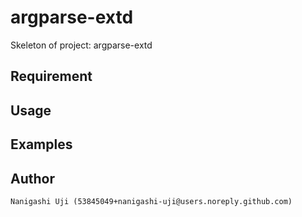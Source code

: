 # argparse-extd

Skeleton of project: argparse-extd

## Requirement

## Usage

## Examples

## Author
    Nanigashi Uji (53845049+nanigashi-uji@users.noreply.github.com)
